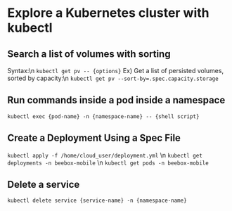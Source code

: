 # Explore a Kubernetes cluster with kubectl

## Search a list of volumes with sorting
Syntax:\n
``
kubectl get pv -- {options}
``
Ex) Get a list of persisted volumes, sorted by capacity:\n
``
kubectl get pv --sort-by=.spec.capacity.storage
``

## Run commands inside a pod inside a namespace
``
kubectl exec {pod-name} -n {namespace-name} -- {shell script}
``

## Create a Deployment Using a Spec File
``
kubectl apply -f /home/cloud_user/deployment.yml
``
\n
``
kubectl get deployments -n beebox-mobile
``
\n
``
kubectl get pods -n beebox-mobile
``

## Delete a service
``
kubectl delete service {service-name} -n {namespace-name}
``
